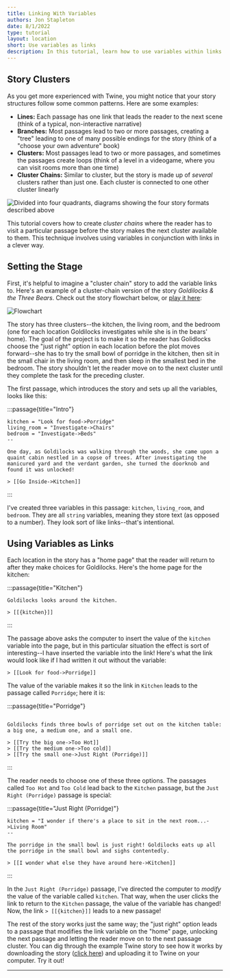 ```yaml
---
title: Linking With Variables
authors: Jon Stapleton
date: 8/1/2022
type: tutorial
layout: location
short: Use variables as links
description: In this tutorial, learn how to use variables within links to make your passages more flexible, able to lead the reader to many different locations rather than one pre-determined one. Links allow you to create passage "clusters" that readers can explore; once they reach a certain passage, you can use a variable to "unlock" a link to a new cluster, moving the story forward to a new place or scenario.
---
```


## Story Clusters

As you get more experienced with Twine, you might notice that your story structures follow some common patterns. Here are some examples:

* **Lines:** Each passage has one link that leads the reader to the next scene (think of a typical, non-interactive narrative)
* **Branches:** Most passages lead to two or more passages, creating a "tree" leading to one of many possible endings for the story (think of a "choose your own adventure" book)
* **Clusters:** Most passages lead to two or more passages, and sometimes the passages create loops (think of a level in a videogame, where you can visit rooms more than one time)
* **Cluster Chains:** Similar to cluster, but the story is made up of *several* clusters rather than just one. Each cluster is connected to one other cluster linearly

![Divided into four quadrants, diagrams showing the four story formats described above](TODO:)

This tutorial covers how to create *cluster chains* where the reader has to visit a particular passage before the story makes the next cluster available to them. This technique involves using variables in conjunction with links in a clever way.

## Setting the Stage

First, it's helpful to imagine a "cluster chain" story to add the variable links to. Here's an example of a cluster-chain version of the story *Goldilocks & the Three Bears*. Check out the story flowchart below, or [play it here](TODO:):

![Flowchart](TODO:)

The story has three clusters--the kitchen, the living room, and the bedroom (one for each location Goldilocks investigates while she is in the bears' home). The goal of the project is to make it so the reader has Golidlocks choose the "just right" option in each location before the plot moves forward--she has to try the small bowl of porridge in the kitchen, then sit in the small chair in the living room, and then sleep in the smallest bed in the bedroom. The story shouldn't let the reader move on to the next cluster until they complete the task for the preceding cluster.

The first passage, which introduces the story and sets up all the variables, looks like this:

:::passage{title="Intro"}
```
kitchen = "Look for food->Porridge"
living_room = "Investigate->Chairs"
bedroom = "Investigate->Beds"
--

One day, as Goldilocks was walking through the woods, she came upon a quaint cabin nestled in a copse of trees. After investigating the manicured yard and the verdant garden, she turned the doorknob and found it was unlocked!

> [[Go Inside->Kitchen]]
```
:::

I've created three variables in this passage: `kitchen`, `living_room`, and `bedroom`. They are all `string` variables, meaning they store text (as opposed to a number). They look sort of like links--that's intentional.

## Using Variables as Links

Each location in the story has a "home page" that the reader will return to after they make choices for Goldilocks. Here's the home page for the kitchen:

:::passage{title="Kitchen"}
```
Goldilocks looks around the kitchen.

> [[{kitchen}]]
```
:::

The passage above asks the computer to insert the value of the `kitchen` variable into the page, but in this particular situation the effect is sort of interesting--I have inserted the variable into the link! Here's what the link would look like if I had written it out without the variable:

```
> [[Look for food->Porridge]]
```

The value of the variable makes it so the link in `Kitchen` leads to the passage called `Porridge`; here it is:

:::passage{title="Porridge"}
```

Goldilocks finds three bowls of porridge set out on the kitchen table: a big one, a medium one, and a small one.

> [[Try the big one->Too Hot]]
> [[Try the medium one->Too cold]]
> [[Try the small one->Just Right (Porridge)]]
```
:::

The reader needs to choose one of these three options. The passages called `Too Hot` and `Too Cold` lead back to the `Kitchen` passage, but the `Just Right (Porridge)` passage is special:

:::passage{title="Just Right (Porridge)"}
```
kitchen = "I wonder if there's a place to sit in the next room...->Living Room"
--

The porridge in the small bowl is just right! Goldilocks eats up all the porridge in the small bowl and sighs contentedly.

> [[I wonder what else they have around here->Kitchen]]
```
:::

In the `Just Right (Porridge)` passage, I've directed the computer to *modify* the value of the variable called `kitchen`. That way, when the user clicks the link to return to the `Kitchen` passage, the value of the variable has changed! Now, the link `> [[{kitchen}]]` leads to a new passage!

The rest of the story works just the same way; the "just right" option leads to a passage that modifies the link variable on the "home" page, unlocking the next passage and letting the reader move on to the next passage cluster. You can dig through the example Twine story to see how it works by downloading the story ([click here](TODO:)) and uploading it to Twine on your computer. Try it out!

---